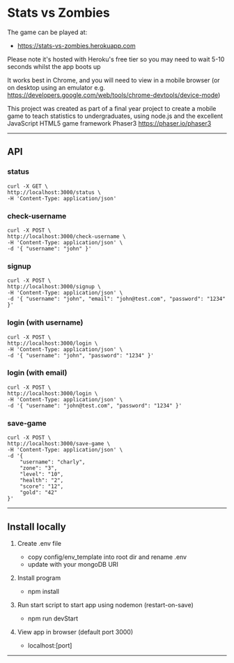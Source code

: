 # Stats vs Zombies

The game can be played at:

* https://stats-vs-zombies.herokuapp.com

Please note it's hosted with Heroku's free tier so you may need to wait 5-10 seconds whilst the app boots up

It works best in Chrome, and you will need to view in a mobile browser (or on desktop using an emulator e.g. https://developers.google.com/web/tools/chrome-devtools/device-mode)

This project was created as part of a final year project to create a mobile game to teach statistics to undergraduates, using node.js and the excellent JavaScript HTML5 game framework Phaser3 https://phaser.io/phaser3

________________

## API

### status

    curl -X GET \
    http://localhost:3000/status \
    -H 'Content-Type: application/json'

### check-username

    curl -X POST \
    http://localhost:3000/check-username \
    -H 'Content-Type: application/json' \
    -d '{ "username": "john" }'

### signup

    curl -X POST \
    http://localhost:3000/signup \
    -H 'Content-Type: application/json' \
    -d '{ "username": "john", "email": "john@test.com", "password": "1234" }'

### login (with username)
    curl -X POST \
    http://localhost:3000/login \
    -H 'Content-Type: application/json' \
    -d '{ "username": "john", "password": "1234" }'

### login (with email)

    curl -X POST \
    http://localhost:3000/login \
    -H 'Content-Type: application/json' \
    -d '{ "username": "john@test.com", "password": "1234" }'

### save-game
    curl -X POST \
    http://localhost:3000/save-game \
    -H 'Content-Type: application/json' \
    -d '{ 
        "username": "charly", 
        "zone": "3", 
        "level": "10", 
        "health": "2", 
        "score": "12", 
        "gold": "42"
    }'

________________
## Install locally

1. Create .env file
    * copy config/env_template into root dir and rename .env
    * update with your mongoDB URI

2. Install program
    * npm install

3. Run start script to start app using nodemon (restart-on-save)
    * npm run devStart

4. View app in browser (default port 3000)
    * localhost:[port]
________________
